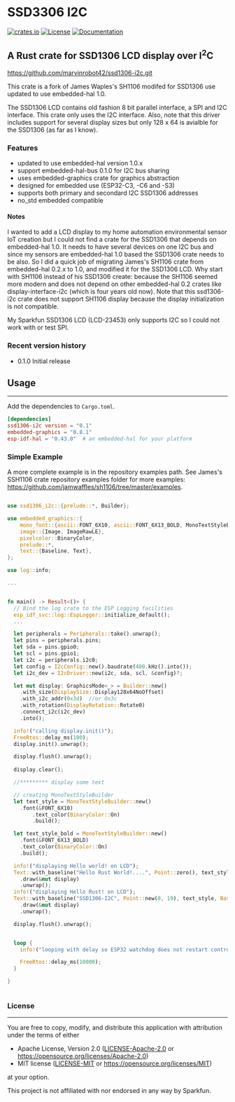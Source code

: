 # SSD3306 I2C &emsp; 
[![crates.io](https://img.shields.io/crates/v/ssd1306-i2c)](https://crates.io/crates/ssd1306-i2c)
[![License](https://img.shields.io/badge/license-MIT%2FApache--2.0-blue.svg)](https://github.com/marvinrobot42/ssd1306-i2c)
[![Documentation](https://docs.rs/ssd1306-i2c/badge.svg)](https://docs.rs/ssd1306-i2c)

## A Rust crate for SSD1306 LCD display over I<sup>2</sup>C 

<https://github.com/marvinrobot42/ssd1306-i2c.git>

[ssd1306]: https://www.digikey.com/htmldatasheets/production/2047793/0/0/1/ssd1306.html#pf13

This crate is a fork of James Waples's SH1106 modifed for SSD1306 use updated to use embedded-hal 1.0.

The SSD1306 LCD contains old fashion 8 bit parallel interface, a SPI and I2C interface.  This crate
only uses the I2C interface.  Also, note that this driver includes support for several display sizes 
but only 128 x 64 is avialble for the SSD1306 (as far as I know).


### Features

- updated to use embedded-hal version 1.0.x
- support embedded-hal-bus 0.1.0 for I2C bus sharing
- uses embedded-graphics crate for graphics abstraction
- designed for embedded use (ESP32-C3, -C6 and -S3)
- supports both primary and secondard I2C SSD1306 addresses
- no_std embedded compatible

  

#### Notes

I wanted to add a LCD display to my home automation environmental sensor IoT creation but I could not
find a crate for the SSD1306 that depends on embedded-hal 1.0.  It needs to have several devices on one
I2C bus and since my sensors are embedded-hal 1.0 based the SSD1306 crate needs to be also.  So I did a
quick job of migrating James's SH1106 crate from embedded-hal 0.2.x to 1.0, and modified it for the SSD1306 LCD.  Why start with SH1106 instead of his SSD1306 create: because the SH1106 seemed more modern and does not depend on other embedded-hal 0.2 crates like display-interface-i2c (which is four years old now).  Note that this ssd1306-i2c crate does not support SH1106 display because the display initialization is not compatible.

My Sparkfun SSD1306 LCD (LCD-23453) only supports I2C so I could not work with or test SPI.

### Recent version history
  - 0.1.0  Initial release


## Usage
----

Add the dependencies to `Cargo.toml`.

~~~~toml
[dependencies]
ssd1306-i2c version = "0.1"
embedded-graphics = "0.8.1" 
esp-idf-hal = "0.43.0"  # an embedded-hal for your platform
~~~~
 


### Simple Example

A more complete example is in the repository examples path.  See James's SSH1106 crate repository
examples folder for more examples: https://github.com/jamwaffles/sh1106/tree/master/examples.

~~~~rust

use ssd1306_i2c::{prelude::*, Builder}; 

use embedded_graphics::{
    mono_font::{ascii::FONT_6X10, ascii::FONT_6X13_BOLD, MonoTextStyleBuilder},
    image::{Image, ImageRawLE},
    pixelcolor::BinaryColor,
    prelude::*,
    text::{Baseline, Text},
};

use log::info;

...


fn main() -> Result<()> {
  // Bind the log crate to the ESP Logging facilities
  esp_idf_svc::log::EspLogger::initialize_default();
  ...

  let peripherals = Peripherals::take().unwrap();
  let pins = peripherals.pins;
  let sda = pins.gpio0;
  let scl = pins.gpio1;
  let i2c = peripherals.i2c0;
  let config = I2cConfig::new().baudrate(400.kHz().into());
  let i2c_dev = I2cDriver::new(i2c, sda, scl, &config)?;

  let mut display: GraphicsMode<_> = Builder::new()
    .with_size(DisplaySize::Display128x64NoOffset)
    .with_i2c_addr(0x3d)  //or 0x3c
    .with_rotation(DisplayRotation::Rotate0)
    .connect_i2c(i2c_dev)
    .into();

  info!("calling display.init()");
  FreeRtos::delay_ms(100);
  display.init().unwrap();

  display.flush().unwrap();
 
  display.clear();

  //********* display some text

  // creating MonoTextStyleBuilder
  let text_style = MonoTextStyleBuilder::new()
    .font(&FONT_6X10)
        .text_color(BinaryColor::On)
        .build();

  let text_style_bold = MonoTextStyleBuilder::new()
    .font(&FONT_6X13_BOLD)
    .text_color(BinaryColor::On)
    .build();

  info!("displaying Hello world! on LCD");
  Text::with_baseline("Hello Rust World!....", Point::zero(), text_style_bold, Baseline::Top)
    .draw(&mut display)
    .unwrap();
  info!("displaying Hello Rust! on LCD");
  Text::with_baseline("SSD1306-I2C", Point::new(0, 19), text_style, Baseline::Top)
    .draw(&mut display)
    .unwrap();

  display.flush().unwrap();


  loop {
    info!("looping with delay so ESP32 watchdog does not restart controller");

    FreeRtos::delay_ms(10000);
  }

}
    
~~~~


### License
----

You are free to copy, modify, and distribute this application with attribution under the terms of either

 * Apache License, Version 2.0
   ([LICENSE-Apache-2.0](./LICENSE-Apache-2.0) or <https://opensource.org/licenses/Apache-2.0>)
 * MIT license
   ([LICENSE-MIT](./LICENSE-MIT) or <https://opensource.org/licenses/MIT>)

at your option.

This project is not affiliated with nor endorsed in any way by Sparkfun.
